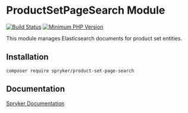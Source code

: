 # ProductSetPageSearch Module
[![Build Status](https://travis-ci.org/spryker/product-set-page-search.svg)](https://travis-ci.org/spryker/product-set-page-search)
[![Minimum PHP Version](https://img.shields.io/badge/php-%3E%3D%207.2-8892BF.svg)](https://php.net/)

This module manages Elasticsearch documents for product set entities.

## Installation

```
composer require spryker/product-set-page-search
```

## Documentation

[Spryker Documentation](https://spryker.github.io)
